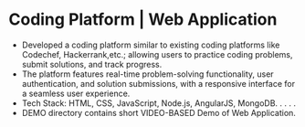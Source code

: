 # Coding Platform | Web Application
* Developed a coding platform similar to existing coding platforms like Codechef, Hackerrank,etc.; allowing users to practice coding problems, submit solutions, and track progress.
* The platform features real-time problem-solving functionality, user authentication, and solution submissions, with a responsive interface for a seamless user experience.
* Tech Stack: HTML, CSS, JavaScript, Node.js, AngularJS, MongoDB.
.
.
.
.
* DEMO directory contains short VIDEO-BASED Demo of Web Application.
